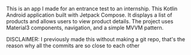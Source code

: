 This is an app I made for an entrance test to an internship. This Kotlin Android application built with Jetpack Compose. It displays a list of products and allows users to view product details. The project uses Material3 components, navigation, and a simple MVVM pattern.

DISCLAIMER:
I previously made this without making a git repo, that's the reason why all the commits are so close to each other
